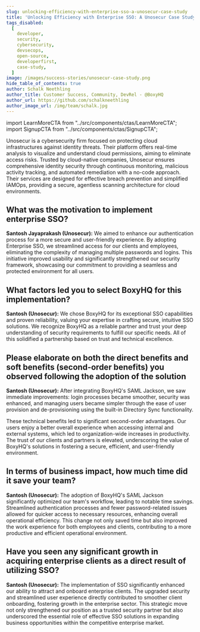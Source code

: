 ```yaml
---
slug: unlocking-efficiency-with-enterprise-sso-a-unosecur-case-study
title: 'Unlocking Efficiency with Enterprise SSO: A Unosecur Case Study'
tags_disabled:
  [
    developer,
    security,
    cybersecurity,
    devsecops,
    open-source,
    developerfirst,
    case-study,
  ]
image: /images/success-stories/unosecur-case-study.png
hide_table_of_contents: true
author: Schalk Neethling
author_title: Customer Success, Community, DevRel - @BoxyHQ
author_url: https://github.com/schalkneethling
author_image_url: /img/team/schalk.jpg
---
```


import LearnMoreCTA from "../src/components/ctas/LearnMoreCTA";
import SignupCTA from "../src/components/ctas/SignupCTA";

Unosecur is a cybersecurity firm focused on protecting cloud infrastructures against identity threats. Their platform offers real-time analysis to visualize and understand cloud permissions, aiming to eliminate access risks. Trusted by cloud-native companies, Unosecur ensures comprehensive identity security through continuous monitoring, malicious activity tracking, and automated remediation with a no-code approach. Their services are designed for effective breach prevention and simplified IAMOps, providing a secure, agentless scanning architecture for cloud environments.

<LearnMoreCTA label="Learn more about Unosecur" url="https://www.unosecur.com/" />

## What was the motivation to implement enterprise SSO?

**Santosh Jayaprakash (Unosecur):** We aimed to enhance our authentication process for a more secure and user-friendly experience. By adopting Enterprise SSO, we streamlined access for our clients and employees, eliminating the complexity of managing multiple passwords and logins. This initiative improved usability and significantly strengthened our security framework, showcasing our commitment to providing a seamless and protected environment for all users.

## What factors led you to select BoxyHQ for this implementation?

**Santosh (Unosecur):** We chose BoxyHQ for its exceptional SSO capabilities and proven reliability, valuing your expertise in crafting secure, intuitive SSO solutions. We recognize BoxyHQ as a reliable partner and trust your deep understanding of security requirements to fulfill our specific needs. All of this solidified a partnership based on trust and technical excellence.

## Please elaborate on both the direct benefits and soft benefits (second-order benefits) you observed following the adoption of the solution

**Santosh (Unosecur):** After integrating BoxyHQ's SAML Jackson, we saw immediate improvements: login processes became smoother, security was enhanced, and managing users became simpler through the ease of user provision and de-provisioning using the built-in Directory Sync functionality.

These technical benefits led to significant second-order advantages. Our users enjoy a better overall experience when accessing internal and external systems, which led to organization-wide increases in productivity. The trust of our clients and partners is elevated, underscoring the value of BoxyHQ's solutions in fostering a secure, efficient, and user-friendly environment.

<SignupCTA />

## In terms of business impact, how much time did it save your team?

**Santosh (Unosecur):** The adoption of BoxyHQ's SAML Jackson significantly optimized our team's workflow, leading to notable time savings. Streamlined authentication processes and fewer password-related issues allowed for quicker access to necessary resources, enhancing overall operational efficiency. This change not only saved time but also improved the work experience for both employees and clients, contributing to a more productive and efficient operational environment.

## Have you seen any significant growth in acquiring enterprise clients as a direct result of utilizing SSO?

**Santosh (Unosecur):** The implementation of SSO significantly enhanced our ability to attract and onboard enterprise clients. The upgraded security and streamlined user experience directly contributed to smoother client onboarding, fostering growth in the enterprise sector. This strategic move not only strengthened our position as a trusted security partner but also underscored the essential role of effective SSO solutions in expanding business opportunities within the competitive enterprise market.
